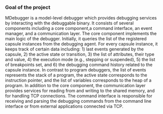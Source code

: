 ### Goal of the project
MDebugger is a model-level debugger which provides debugging services by interacting with the debuggable binary.
It consists of several components including a core component,a command interface, an event manager, and a communication
layer. The core component implements the main logic of the debugger. Initially, it queries the list of the registered capsule
instances from the debugging agent. For every capsule instance, it keeps track of certain data including: 1) last events
generated by the capsule, 2) the active state or transition, 3) the list of attributes, their type and value, 4) the execution
mode (e.g., stepping or suspended), 5) the list of breakpoints set, and 6) the debugging command history related to the
capsule instance. In contrast to program debuggers, the list of events represents the stack of a program, the active state
corresponds to the instruction pointer, and the list of variables corresponds to the heap of a program.
In addition to the core component, the communication layer provides services for reading from and writing to the shared memory, and for handling TCP connections. The
command interface is responsible for receiving and parsing the debugging commands from the command line interface
or from external applications connected via TCP.
